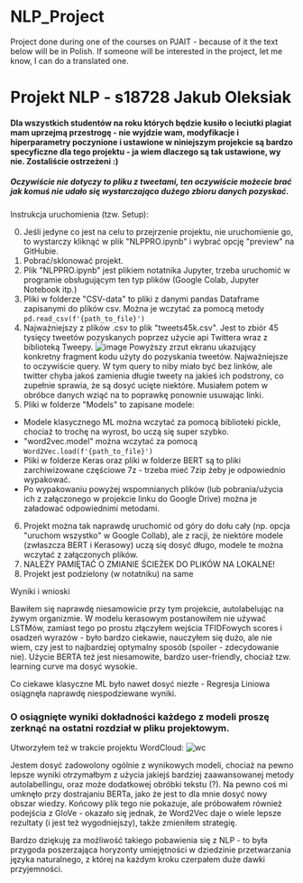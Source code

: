 # NLP_Project
Project done during one of the courses on PJAIT - because of it the text below will be in Polish. If someone will be interested in the project, let me know, I can do a translated one.

# Projekt NLP - s18728 Jakub Oleksiak

#### Dla wszystkich studentów na roku których będzie kusiło o leciutki plagiat mam uprzejmą przestrogę - nie wyjdzie wam, modyfikacje i hiperparametry poczynione i ustawione w niniejszym projekcie są bardzo specyficzne dla tego projektu - ja wiem dlaczego są tak ustawione, wy nie. Zostaliście ostrzeżeni :)
##### Oczywiście nie dotyczy to pliku z tweetami, ten oczywiście możecie brać jak komuś nie udało się wystarczająco dużego zbioru danych pozyskać.

Instrukcja uruchomienia (tzw. Setup):

0. Jeśli jedyne co jest na celu to przejrzenie projektu, nie uruchomienie go, to wystarczy kliknąć w plik "NLPPRO.ipynb" i wybrać opcję "preview" na GitHubie.
1. Pobrać/sklonować projekt.
2. Plik "NLPPRO.ipynb" jest plikiem notatnika Jupyter, trzeba uruchomić w programie obsługującym ten typ plików (Google Colab, Jupyter Notebook itp.)
3. Pliki w folderze "CSV-data" to pliki z danymi pandas Dataframe zapisanymi do plików csv. Można je wczytać za pomocą metody `pd.read_csv(f'{path_to_file}')`
4. Najważniejszy z plików .csv to plik "tweets45k.csv". Jest to zbiór 45 tysięcy tweetów pozyskanych poprzez użycie api Twittera wraz z biblioteką Tweepy.
![image](https://github.com/JakubOleksiak/NLP_Project/assets/69526785/b58471d4-fc50-4b67-b61c-0558c2d5719e)
Powyższy zrzut ekranu ukazujący konkretny fragment kodu użyty do pozyskania tweetów. Najważniejsze to oczywiście query. W tym query to niby miało być bez linków, ale twitter chyba jakoś zamienia długie tweety na jakieś ich podstrony, co zupełnie sprawia, że są dosyć ucięte niektóre. Musiałem potem w obróbce danych wziąć na to poprawkę ponownie usuwając linki.
5.   Pliki w folderze "Models" to zapisane modele:
- Modele klasycznego ML można wczytać za pomocą biblioteki pickle, chociaż to trochę na wyrost, bo uczą się super szybko.
- "word2vec.model" można wczytać za pomocą `Word2Vec.load(f'{path_to_file}')`
- Pliki w folderze Keras oraz pliki w folderze BERT są to pliki zarchiwizowane częściowe 7z - trzeba mieć 7zip żeby je odpowiednio wypakować.
- Po wypakowaniu powyżej wspomnianych plików (lub pobrania/użycia ich z załączonego w projekcie linku do Google Drive) można je załadować odpowiednimi metodami.
6. Projekt można tak naprawdę uruchomić od góry do dołu cały (np. opcja "uruchom wszystko" w Google Collab), ale z racji, że niektóre modele (zwłaszcza BERT i Kerasowy) uczą się dosyć długo, modele te można wczytać z załączonych plików.
7. NALEŻY PAMIĘTAĆ O ZMIANIE ŚCIEŻEK DO PLIKÓW NA LOKALNE!
8. Projekt jest podzielony (w notatniku) na same


Wyniki i wnioski

Bawiłem się naprawdę niesamowicie przy tym projekcie, autolabelując na żywym organizmie.
W modelu kerasowym postanowiłem nie używać LSTMów, zamiast tego po prostu złączyłem wejścia TFIDFowych scores i osadzeń wyrazów - było bardzo ciekawie, nauczyłem się dużo, ale nie wiem, czy jest to najbardziej optymalny sposób (spoiler - zdecydowanie nie).
Użycie BERTA też jest niesamowite, bardzo user-friendly, chociaż tzw. learning curve ma dosyć wysokie.

Co ciekawe klasyczne ML było nawet dosyć niezłe - Regresja Liniowa osiągnęła naprawdę niespodziewane wyniki.

### O osiągnięte wyniki dokładności każdego z modeli proszę zerknąć na ostatni rozdział w pliku projektowym.

Utworzyłem też w trakcie projektu WordCloud:
![wc](https://github.com/JakubOleksiak/NLP_Project/assets/69526785/410a0745-d1ad-43f3-8d4d-b2b9bb0170db)

Jestem dosyć zadowolony ogólnie z wynikowych modeli, chociaż na pewno lepsze wyniki otrzymałbym z użycia jakiejś bardziej zaawansowanej metody autolabellingu, oraz może dodatkowej obróbki tekstu (?).
Na pewno coś mi umknęło przy dostrajaniu BERTa, jako że jest to dla mnie dosyć nowy obszar wiedzy.
Końcowy plik tego nie pokazuje, ale próbowałem również podejścia z GloVe - okazało się jednak, że Word2Vec daje o wiele lepsze rezultaty (i jest też wygodniejszy), także zmieniłem strategię.

Bardzo dziękuję za możliwość takiego pobawienia się z NLP - to była przygoda poszerzająca horyzonty umiejętności w dziedzinie przetwarzania języka naturalnego, z której na każdym kroku czerpałem duże dawki przyjemności.
